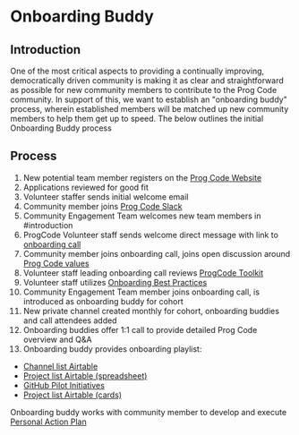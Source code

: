# Onboarding Buddy
## Introduction

One of the most critical aspects to providing a continually improving, democratically driven community is making it as clear and straightforward as possible for new community members to contribute to the Prog Code community. In support of this, we want to establish an "onboarding buddy" process, wherein established members will be matched up new community members to help them get up to speed. The below outlines the initial Onboarding Buddy process

## Process

1. New potential team member registers on the [Prog Code Website](https://www.progcode.co/)
2. Applications reviewed for good fit
3. Volunteer staffer sends initial welcome email
4. Community member joins [Prog Code Slack](progcode.slack.com/)
6. Community Engagement Team welcomes new team members in #introduction
7. ProgCode Volunteer staff sends welcome direct message with link to [onboarding call](http://bit.ly/2lrVpqr)
8. Community member joins onboarding call, joins open discussion around [Prog Code values](https://medium.com/@joepbreslin/grassroots-tech-8676739a5960)
9. Volunteer staff leading onboarding call reviews [ProgCode Toolkit](toolkit.progcode.org/)
9. Volunteer staff utilizes [Onboarding Best Practices](https://docs.google.com/a/progcode.org/document/d/1Bib7mQzhovHdIzM8trzzNN1JkqzqrVmHvi-M9vJhwR4/edit?usp=sharing)
10. Community Engagement Team member joins onboarding call, is introduced as onboarding buddy for cohort
11. New private channel created monthly for cohort, onboarding buddies and call attendees added
12. Onboarding buddies offer 1:1 call to provide detailed Prog Code overview and Q&A
13. Onboarding buddy provides onboarding playlist: 

* [Channel list Airtable](https://airtable.com/shruhGsBZDvAZ2YMm)
* [Project list Airtable (spreadsheet)](https://airtable.com/shrCBvIfOadeSVRt5)
* [GitHub Pilot Initiatives](https://github.com/ProgressiveCoders/functions/projects/1)
* [Project list Airtable (cards)](https://airtable.com/shrlkqLhwWR9CGXMv)

Onboarding buddy works with community member to develop and execute [Personal Action Plan](https://docs.google.com/document/d/1lN9LYlb975RUalJaT7HRUAdBjGnNc2WSkQMj9p_gPic/edit)